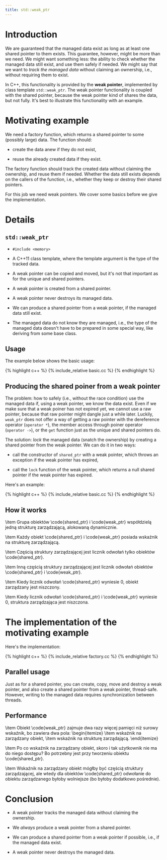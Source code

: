 ```yaml
---
title: std::weak_ptr
---
```


# Introduction

We are guaranteed that the managed data exist as long as at least one
shared pointer to them exists.  This guarantee, however, might be more
than we need.  We might want something less: the ability to check
whether the managed data still exist, and use them safely if needed.
We might say that we want to *track the managed data* without claiming
an ownership, i.e., without requiring them to exist.

In C++, this functionality is provided by the **weak pointer**,
implemented by class template `std::weak_ptr`.  The weak pointer
functionality is coupled with the shared pointer, because the weak
pointer kind of shares the data, but not fully.  It's best to
illustrate this functionality with an example.

# Motivating example

We need a factory function, which returns a shared pointer to some
(possibly large) data.  The function should:

* create the data anew if they do not exist,

* reuse the already created data if they exist.

The factory function should track the created data without claiming
the ownership, and reuse them if needed.  Whether the data still
exists depends on the callers of the function, i.e., whether they keep
or destroy their shared pointers.

For this job we need weak pointers.  We cover some basics before we
give the implementation.

# Details

## `std::weak_ptr`

* `#include <memory>`

* A C++11 class template, where the template argument is the type of
  the tracked data.

* A weak pointer can be copied and moved, but it's not that important
  as for the unique and shared pointers.

* A weak pointer is created from a shared pointer.

* A weak pointer never destroys its managed data.

* We can produce a shared pointer from a weak pointer, if the managed
  data still exist.

* The managed data do not know they are managed, i.e., the type of the
  managed data doesn't have to be prepared in some special way, like
  deriving from some base class.

## Usage

The example below shows the basic usage:

{% highlight c++ %}
{% include_relative basic.cc %}
{% endhighlight %}

## Producing the shared poiner from a weak pointer

The problem: how to safely (i.e., without the race condition) use the
managed data if, using a weak pointer, we know the data exist.  Even
if we make sure that a weak poiner has not expired yet, we cannot use
a raw pointer, because that raw pointer might dangle just a while
later.  Luckily, `weak_ptr` does not offer a way of getting a raw
pointer with the dereference operator (`operator *`), the member
access through poiner operator (`operator ->`), or the `get` function
just as the unique and shared pointers do.

The solution: *lock* the managed data (snatch the ownership) by
creating a shared pointer from the weak pointer.  We can do it in two
ways:

* call the constructor of `shared_ptr` with a weak pointer, which
  throws an exception if the weak pointer has expired,

* call the `lock` function of the weak pointer, which returns a null
  shared pointer if the weak pointer has expired.

Here's an example:

{% highlight c++ %}
{% include_relative basic.cc %}
{% endhighlight %}

## How it works

  \item Grupa obiektów \code{shared_ptr} i \code{weak_ptr} współdzielą
    jedną strukturę zarządzającą, alokowaną dynamicznie.

  \item Każdy obiekt \code{shared_ptr} i \code{weak_ptr} posiada
    wskaźnik na strukturę zarządzającą.

  \item Częścią struktury zarządzającej jest licznik odwołań tylko
    obiektów \code{shared_ptr}.

  \item Inną częścią struktury zarządzającej jest licznik odwołań
    obiektów \code{shared_ptr} i \code{weak_ptr}.

  \item Kiedy licznik odwołań \code{shared_ptr} wyniesie 0, obiekt
    zarządzany jest niszczony.

  \item Kiedy licznik odwołań \code{shared_ptr} i \code{weak_ptr}
    wyniesie 0, struktura zarządzająca jest niszczona.

# The implementation of the motivating example

Here's the implementation:

{% highlight c++ %}
{% include_relative factory.cc %}
{% endhighlight %}

## Parallel usage

Just as for a shared pointer, you can create, copy, move and destroy a
weak pointer, and also create a shared pointer from a weak pointer,
thread-safe.  However, writing to the managed data requires
synchronization between threads.

## Performance

\item Obiekt \code{weak_ptr} zajmuje dwa razy więcej pamięci niż
    surowy wskaźnik, bo zawiera dwa pola:
    \begin{itemize}
    \item wskaźnik na zarządzany obiekt,
    \item wskaźnik na strukturę zarządającą.
    \end{itemize}

\item Po co wskaźnik na zarządzany obiekt, skoro i tak użytkownik
    nie ma do niego dostępu?  Bo potrzebny jest przy tworzeniu obiektu
    \code{shared_ptr}.

\item Wskaźnik na zarządzany obiekt mógłby być częścią struktury
    zarządzającej, ale wtedy dla obiektów \code{shared_ptr} odwołanie
    do obiektu zarządzanego byłoby wolniejsze (bo byłoby dodatkowo
    pośrednie).

# Conclusion

* A weak pointer tracks the managed data without claiming the
  ownership.

* We *always* produce a weak pointer from a shared pointer.

* We can produce a shared pointer from a weak pointer if possible,
  i.e., if the managed data exist.

* A weak pointer never destroys the managed data.

<!-- LocalWords: inlined multithreaded -->
<!-- LocalWords: performant rvalue suboptimal -->
